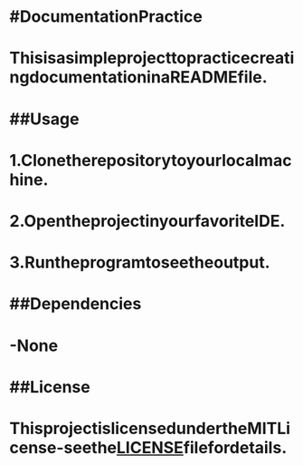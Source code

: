 # #DocumentationPractice
# ThisisasimpleprojecttopracticecreatingdocumentationinaREADMEfile.
#
# ##Usage
# 1.Clonetherepositorytoyourlocalmachine.
# 2.OpentheprojectinyourfavoriteIDE.
# 3.Runtheprogramtoseetheoutput.
#
# ##Dependencies
# -None
#
# ##License
# ThisprojectislicensedundertheMITLicense-seethe[LICENSE](LICENSE)filefordetails.